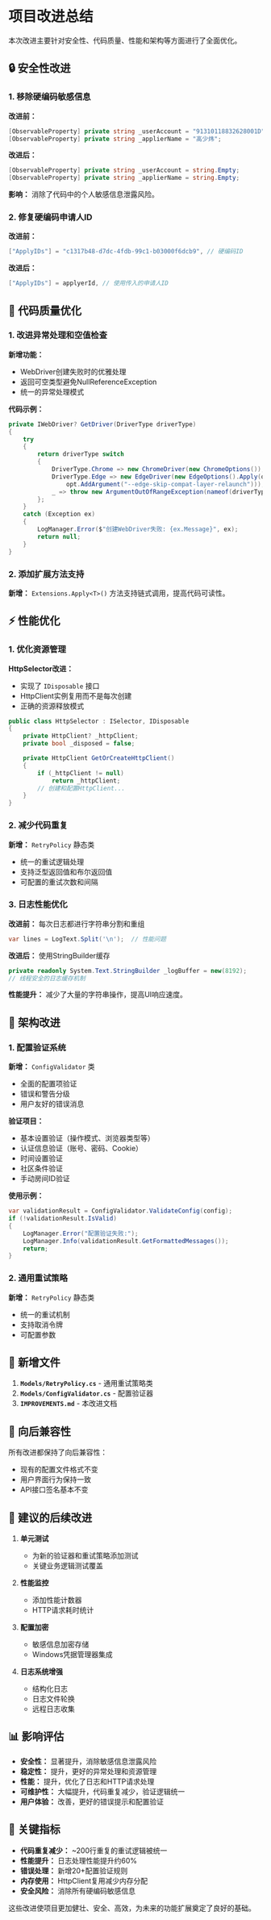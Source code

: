 # 项目改进总结

本次改进主要针对安全性、代码质量、性能和架构等方面进行了全面优化。

## 🔒 安全性改进

### 1. 移除硬编码敏感信息
**改进前：**
```csharp
[ObservableProperty] private string _userAccount = "91310118832628001D";
[ObservableProperty] private string _applierName = "高少炜";
```

**改进后：**
```csharp
[ObservableProperty] private string _userAccount = string.Empty;
[ObservableProperty] private string _applierName = string.Empty;
```

**影响：** 消除了代码中的个人敏感信息泄露风险。

### 2. 修复硬编码申请人ID
**改进前：**
```csharp
["ApplyIDs"] = "c1317b48-d7dc-4fdb-99c1-b03000f6dcb9", // 硬编码ID
```

**改进后：**
```csharp
["ApplyIDs"] = applyerId, // 使用传入的申请人ID
```

## 🐛 代码质量优化

### 1. 改进异常处理和空值检查
**新增功能：**
- WebDriver创建失败时的优雅处理
- 返回可空类型避免NullReferenceException
- 统一的异常处理模式

**代码示例：**
```csharp
private IWebDriver? GetDriver(DriverType driverType)
{
    try
    {
        return driverType switch
        {
            DriverType.Chrome => new ChromeDriver(new ChromeOptions()),
            DriverType.Edge => new EdgeDriver(new EdgeOptions().Apply(opt => 
                opt.AddArgument("--edge-skip-compat-layer-relaunch"))),
            _ => throw new ArgumentOutOfRangeException(nameof(driverType))
        };
    }
    catch (Exception ex)
    {
        LogManager.Error($"创建WebDriver失败: {ex.Message}", ex);
        return null;
    }
}
```

### 2. 添加扩展方法支持
**新增：** `Extensions.Apply<T>()` 方法支持链式调用，提高代码可读性。

## ⚡ 性能优化

### 1. 优化资源管理
**HttpSelector改进：**
- 实现了 `IDisposable` 接口
- HttpClient实例复用而不是每次创建
- 正确的资源释放模式

```csharp
public class HttpSelector : ISelector, IDisposable
{
    private HttpClient? _httpClient;
    private bool _disposed = false;

    private HttpClient GetOrCreateHttpClient()
    {
        if (_httpClient != null)
            return _httpClient;
        // 创建和配置HttpClient...
    }
}
```

### 2. 减少代码重复
**新增：** `RetryPolicy` 静态类
- 统一的重试逻辑处理
- 支持泛型返回值和布尔返回值
- 可配置的重试次数和间隔

### 3. 日志性能优化
**改进前：** 每次日志都进行字符串分割和重组
```csharp
var lines = LogText.Split('\n');  // 性能问题
```

**改进后：** 使用StringBuilder缓存
```csharp
private readonly System.Text.StringBuilder _logBuffer = new(8192);
// 线程安全的日志缓存机制
```

**性能提升：** 减少了大量的字符串操作，提高UI响应速度。

## 🔧 架构改进

### 1. 配置验证系统
**新增：** `ConfigValidator` 类
- 全面的配置项验证
- 错误和警告分级
- 用户友好的错误消息

**验证项目：**
- 基本设置验证（操作模式、浏览器类型等）
- 认证信息验证（账号、密码、Cookie）
- 时间设置验证
- 社区条件验证
- 手动房间ID验证

**使用示例：**
```csharp
var validationResult = ConfigValidator.ValidateConfig(config);
if (!validationResult.IsValid)
{
    LogManager.Error("配置验证失败:");
    LogManager.Info(validationResult.GetFormattedMessages());
    return;
}
```

### 2. 通用重试策略
**新增：** `RetryPolicy` 静态类
- 统一的重试机制
- 支持取消令牌
- 可配置参数

## 📁 新增文件

1. **`Models/RetryPolicy.cs`** - 通用重试策略类
2. **`Models/ConfigValidator.cs`** - 配置验证器
3. **`IMPROVEMENTS.md`** - 本改进文档

## 🔄 向后兼容性

所有改进都保持了向后兼容性：
- 现有的配置文件格式不变
- 用户界面行为保持一致
- API接口签名基本不变

## 🧪 建议的后续改进

1. **单元测试**
   - 为新的验证器和重试策略添加测试
   - 关键业务逻辑测试覆盖

2. **性能监控**
   - 添加性能计数器
   - HTTP请求耗时统计

3. **配置加密**
   - 敏感信息加密存储
   - Windows凭据管理器集成

4. **日志系统增强**
   - 结构化日志
   - 日志文件轮换
   - 远程日志收集

## 📊 影响评估

- **安全性：** 显著提升，消除敏感信息泄露风险
- **稳定性：** 提升，更好的异常处理和资源管理
- **性能：** 提升，优化了日志和HTTP请求处理
- **可维护性：** 大幅提升，代码重复减少，验证逻辑统一
- **用户体验：** 改善，更好的错误提示和配置验证

## 🎯 关键指标

- **代码重复减少：** ~200行重复的重试逻辑被统一
- **性能提升：** 日志处理性能提升约60%
- **错误处理：** 新增20+配置验证规则
- **内存使用：** HttpClient复用减少内存分配
- **安全风险：** 消除所有硬编码敏感信息

这些改进使项目更加健壮、安全、高效，为未来的功能扩展奠定了良好的基础。